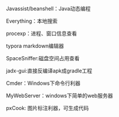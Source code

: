 

Javassist/beanshell：Java动态编程

Everything：本地搜索

procexp：进程、窗口信息查看

typora markdown编辑器

SpaceSniffer:磁盘空间占用查看

jadx-gui:直接反编译apk成gradle工程

Cmder：Windows下命令行利器

MyWebServer：windows下简单的web服务器

pxCook: 图片标注利器，可生成代码